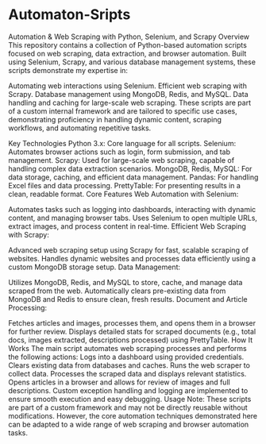 # Automaton-Sripts
Automation & Web Scraping with Python, Selenium, and Scrapy
Overview
This repository contains a collection of Python-based automation scripts focused on web scraping, data extraction, and browser automation. Built using Selenium, Scrapy, and various database management systems, these scripts demonstrate my expertise in:

Automating web interactions using Selenium.
Efficient web scraping with Scrapy.
Database management using MongoDB, Redis, and MySQL.
Data handling and caching for large-scale web scraping.
These scripts are part of a custom internal framework and are tailored to specific use cases, demonstrating proficiency in handling dynamic content, scraping workflows, and automating repetitive tasks.

Key Technologies
Python 3.x: Core language for all scripts.
Selenium: Automates browser actions such as login, form submission, and tab management.
Scrapy: Used for large-scale web scraping, capable of handling complex data extraction scenarios.
MongoDB, Redis, MySQL: For data storage, caching, and efficient data management.
Pandas: For handling Excel files and data processing.
PrettyTable: For presenting results in a clean, readable format.
Core Features
Web Automation with Selenium:

Automates tasks such as logging into dashboards, interacting with dynamic content, and managing browser tabs.
Uses Selenium to open multiple URLs, extract images, and process content in real-time.
Efficient Web Scraping with Scrapy:

Advanced web scraping setup using Scrapy for fast, scalable scraping of websites.
Handles dynamic websites and processes data efficiently using a custom MongoDB storage setup.
Data Management:

Utilizes MongoDB, Redis, and MySQL to store, cache, and manage data scraped from the web.
Automatically clears pre-existing data from MongoDB and Redis to ensure clean, fresh results.
Document and Article Processing:

Fetches articles and images, processes them, and opens them in a browser for further review.
Displays detailed stats for scraped documents (e.g., total docs, images extracted, descriptions processed) using PrettyTable.
How It Works
The main script automates web scraping processes and performs the following actions:
Logs into a dashboard using provided credentials.
Clears existing data from databases and caches.
Runs the web scraper to collect data.
Processes the scraped data and displays relevant statistics.
Opens articles in a browser and allows for review of images and full descriptions.
Custom exception handling and logging are implemented to ensure smooth execution and easy debugging.
Usage
Note: These scripts are part of a custom framework and may not be directly reusable without modifications. However, the core automation techniques demonstrated here can be adapted to a wide range of web scraping and browser automation tasks.
